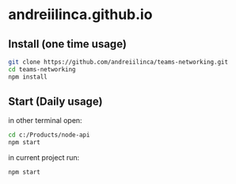 # andreiilinca.github.io

## Install (one time usage)

```sh
git clone https://github.com/andreiilinca/teams-networking.git
cd teams-networking
npm install
```

## Start (Daily usage)

in other terminal open:

```sh
cd c:/Products/node-api
npm start
```

in current project run:

```sh
npm start
```
